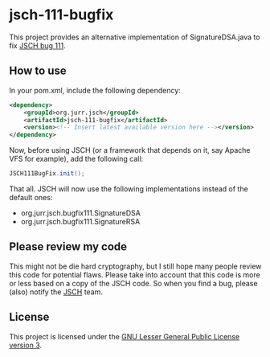 # jsch-111-bugfix

This project provides an alternative implementation of SignatureDSA.java to fix [JSCH bug 111](https://sourceforge.net/p/jsch/bugs/111/).

## How to use

In your pom.xml, include the following dependency:
```xml
<dependency>
	<groupId>org.jurr.jsch</groupId>
	<artifactId>jsch-111-bugfix</artifactId>
	<version><!-- Insert latest available version here --></version>
</dependency>
```
Now, before using JSCH (or a framework that depends on it, say Apache VFS for example), add the following call:
```java
JSCH111BugFix.init();
```
That all. JSCH will now use the following implementations instead of the default ones:

* org.jurr.jsch.bugfix111.SignatureDSA
* org.jurr.jsch.bugfix111.SignatureRSA

## Please review my code

This might not be die hard cryptography, but I still hope many people review this code for potential flaws.
Please take into account that this code is more or less based on a copy of the JSCH code.
So when you find a bug, please (also) notify the [JSCH](http://www.jcraft.com/jsch/) team.

## License

This project is licensed under the [GNU Lesser General Public License version 3](http://www.gnu.org/licenses/lgpl.txt).